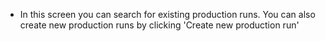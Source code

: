 - In this screen you can search for existing production runs. You can also create new production runs by clicking 'Create new production run'